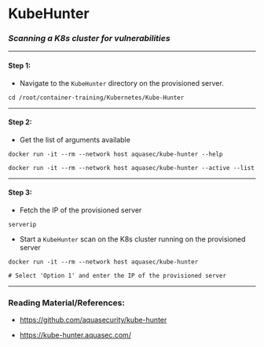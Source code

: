 # **KubeHunter**


### *Scanning a K8s cluster for vulnerabilities*

-------

#### Step 1:

* Navigate to the `KubeHunter` directory on the provisioned server.

```commandline
cd /root/container-training/Kubernetes/Kube-Hunter
```

-------

#### Step 2:

* Get the list of arguments available

```commandline
docker run -it --rm --network host aquasec/kube-hunter --help

docker run -it --rm --network host aquasec/kube-hunter --active --list
```

-------

#### Step 3:

* Fetch the IP of the provisioned server

```commandline
serverip
```

* Start a `KubeHunter` scan on the K8s cluster running on the provisioned server

```commandline
docker run -it --rm --network host aquasec/kube-hunter

# Select 'Option 1' and enter the IP of the provisioned server
```

---------

### Reading Material/References:

* https://github.com/aquasecurity/kube-hunter

* https://kube-hunter.aquasec.com/